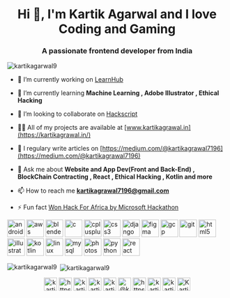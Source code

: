 <h1 align="center">Hi 👋, I'm Kartik Agarwal and I love Coding and Gaming</h1>
<h3 align="center">A passionate frontend developer from India</h3>

<p align="left"> <img src="https://komarev.com/ghpvc/?username=kartikagarwal9" alt="kartikagarwal9" /> </p>

- 🔭 I’m currently working on [LearnHub](http://mylearnhub.online)

- 🌱 I’m currently learning **Machine Learning , Adobe Illustrator , Ethical Hacking**

- 👯 I’m looking to collaborate on [Hackscript](http://hackscript.tech)

- 👨‍💻 All of my projects are available at [www.kartikagrawal.in](https://kartikagrawal.in/)

- 📝 I regulary write articles on [https://medium.com/@kartikagrawal7196](https://medium.com/@kartikagrawal7196)

- 💬 Ask me about **Website and App Dev(Front and Back-End) , BlockChain Contracting , React , Ethical Hacking , Kotlin and more**

- 📫 How to reach me **kartikagrawal7196@gmail.com**

- ⚡ Fun fact [Won Hack For Africa by Microsoft Hackathon](https://devpost.com/software/locust-build)

<p align="left"><img src="https://devicons.github.io/devicon/devicon.git/icons/android/android-original-wordmark.svg" alt="android" width="40" height="40"/> <img src="https://devicons.github.io/devicon/devicon.git/icons/amazonwebservices/amazonwebservices-original-wordmark.svg" alt="aws" width="40" height="40"/> <img src="https://download.blender.org/branding/community/blender_community_badge_white.svg" alt="blender" width="40" height="40"/> <img src="https://devicons.github.io/devicon/devicon.git/icons/c/c-original.svg" alt="c" width="40" height="40"/> <img src="https://devicons.github.io/devicon/devicon.git/icons/cplusplus/cplusplus-original.svg" alt="cplusplus" width="40" height="40"/> <img src="https://devicons.github.io/devicon/devicon.git/icons/css3/css3-original-wordmark.svg" alt="css3" width="40" height="40"/> <img src="https://devicons.github.io/devicon/devicon.git/icons/django/django-original.svg" alt="django" width="40" height="40"/> <img src="https://www.vectorlogo.zone/logos/figma/figma-icon.svg" alt="figma" width="40" height="40"/> <img src="https://www.vectorlogo.zone/logos/google_cloud/google_cloud-icon.svg" alt="gcp" width="40" height="40"/> <img src="https://www.vectorlogo.zone/logos/git-scm/git-scm-icon.svg" alt="git" width="40" height="40"/> <img src="https://devicons.github.io/devicon/devicon.git/icons/html5/html5-original-wordmark.svg" alt="html5" width="40" height="40"/> <img src="https://www.vectorlogo.zone/logos/adobe_illustrator/adobe_illustrator-icon.svg" alt="illustrator" width="40" height="40"/> <img src="https://www.vectorlogo.zone/logos/kotlinlang/kotlinlang-icon.svg" alt="kotlin" width="40" height="40"/> <img src="https://devicons.github.io/devicon/devicon.git/icons/linux/linux-original.svg" alt="linux" width="40" height="40"/> <img src="https://devicons.github.io/devicon/devicon.git/icons/mysql/mysql-original-wordmark.svg" alt="mysql" width="40" height="40"/> <img src="https://devicons.github.io/devicon/devicon.git/icons/photoshop/photoshop-plain.svg" alt="photoshop" width="40" height="40"/> <img src="https://devicons.github.io/devicon/devicon.git/icons/python/python-original.svg" alt="python" width="40" height="40"/> <img src="https://devicons.github.io/devicon/devicon.git/icons/react/react-original-wordmark.svg" alt="react" width="40" height="40"/></p>

<p><img align="left" src="https://github-readme-stats.vercel.app/api/top-langs/?username=kartikagarwal9&layout=compact" alt="kartikagarwal9" /></p>

<p>&nbsp;<img align="center" src="https://github-readme-stats.vercel.app/api?username=kartikagarwal9&show_icons=true" alt="kartikagarwal9" /></p>

<p align="center">
<a href="https://twitter.com/kartikagarwal07" target="blank"><img align="center" src="https://cdn.jsdelivr.net/npm/simple-icons@3.0.1/icons/twitter.svg" alt="kartikagarwal07" height="30" width="30" /></a>
<a href="https://www.linkedin.com/in/kartikagarwal99/" target="blank"><img align="center" src="https://cdn.jsdelivr.net/npm/simple-icons@3.0.1/icons/linkedin.svg" alt="https://www.linkedin.com/in/kartikagarwal99/" height="30" width="30" /></a>
<a href="https://stackoverflow.com/users/13894105/kartik-agarwal" target="blank"><img align="center" src="https://cdn.jsdelivr.net/npm/simple-icons@3.0.1/icons/stackoverflow.svg" alt="kartik-agarwal" height="30" width="30" /></a>
<a href="https://fb.com/kartikagarwal07" target="blank"><img align="center" src="https://cdn.jsdelivr.net/npm/simple-icons@3.0.1/icons/facebook.svg" alt="kartikagarwal07" height="30" width="30" /></a>
<a href="https://instagram.com/kartik_agarwal99" target="blank"><img align="center" src="https://cdn.jsdelivr.net/npm/simple-icons@3.0.1/icons/instagram.svg" alt="kartik_agarwal99" height="30" width="30" /></a>
<a href="https://medium.com/@kartikagrawal7196" target="blank"><img align="center" src="https://cdn.jsdelivr.net/npm/simple-icons@3.0.1/icons/medium.svg" alt="@kartikagrawal7196" height="30" width="30" /></a>
<a href="https://www.youtube.com/channel/UC9Jy8gOu8oFpPgjoazznQ6A" target="blank"><img align="center" src="https://cdn.jsdelivr.net/npm/simple-icons@3.0.1/icons/youtube.svg" alt="https://www.youtube.com/channel/UC9Jy8gOu8oFpPgjoazznQ6A" height="30" width="30" /></a>
<a href="https://www.codechef.com/users/kat199" target="blank"><img align="center" src="https://cdn.jsdelivr.net/npm/simple-icons@3.1.0/icons/codechef.svg" alt="kartik agarwal" height="30" width="30" /></a>
<a href="https://www.hackerrank.com/kartikagrawal711" target="blank"><img align="center" src="https://cdn.jsdelivr.net/npm/simple-icons@3.0.1/icons/hackerrank.svg" alt="kartikagrawal711" height="30" width="30" /></a>
<a href="https://dev.to/kartikagarwal9" target="blank"><img align="center" src="https://d2fltix0v2e0sb.cloudfront.net/dev-badge.svg" alt="Kartik Agarwal's DEV Profile" height="30" width="30">
</a>
</p>
